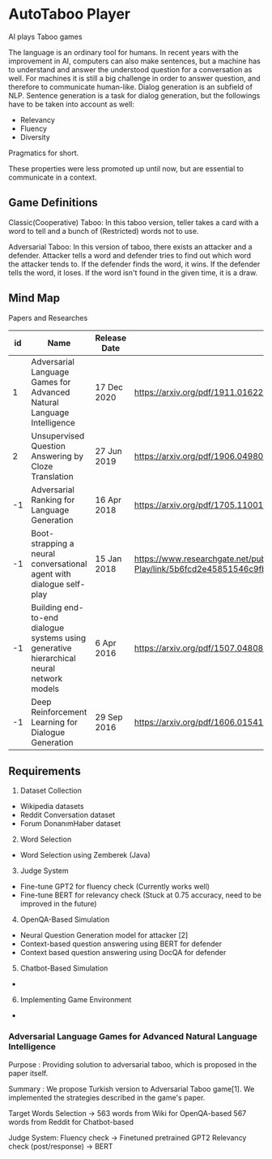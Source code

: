 # AutoTaboo Player

AI plays Taboo games

The language is an ordinary tool for humans. In recent years with the improvement in AI, computers can also make sentences, but a machine has to understand and answer the understood question for a conversation as well. For machines it is still a big challenge in order to answer question, and therefore to communicate human-like. Dialog generation is an subfield of NLP. Sentence generation is a task for dialog generation, but the followings have to be taken into account as well:
- Relevancy
- Fluency
- Diversity

Pragmatics for short.

These properties were less promoted up until now, but are essential to communicate in a context. 

## Game Definitions
Classic(Cooperative) Taboo: In this taboo version, teller takes a card with a word to tell and a bunch of (Restricted) words not to use.

Adversarial Taboo: In this version of taboo, there exists an attacker and a defender. Attacker tells a word and defender tries to find out which word the attacker tends to. If the defender finds the word, it wins. If the defender tells the word, it loses. If the word isn't found in the given time, it is a draw.

## Mind Map

Papers and Researches

id | Name | Release Date | Link
---|------|--------------|----------------
1 | Adversarial Language Games for Advanced Natural Language Intelligence | 17 Dec 2020 | https://arxiv.org/pdf/1911.01622.pdf 
2 | Unsupervised Question Answering by Cloze Translation | 27 Jun 2019 | https://arxiv.org/pdf/1906.04980.pdf
-1 | Adversarial Ranking for Language Generation | 16 Apr 2018 | https://arxiv.org/pdf/1705.11001.pdf
-1 | Boot-strapping a neural conversational agent with dialogue self-play | 15 Jan 2018 | https://www.researchgate.net/publication/322518246_Building_a_Conversational_Agent_Overnight_with_Dialogue_Self-Play/link/5b6fcd2e45851546c9fb91d9/download
-1 | Building end-to-end dialogue systems using generative hierarchical neural network models | 6 Apr 2016 | https://arxiv.org/pdf/1507.04808.pdf
-1 | Deep Reinforcement Learning for Dialogue Generation | 29 Sep 2016 | https://arxiv.org/pdf/1606.01541.pdf

## Requirements

1. Dataset Collection
- Wikipedia datasets
- Reddit Conversation dataset
- Forum DonanımHaber dataset

2. Word Selection 
- Word Selection using Zemberek (Java)

3. Judge System
- Fine-tune GPT2 for fluency check (Currently works well)
- Fine-tune BERT for relevancy check (Stuck at 0.75 accuracy, need to be improved in the future)

4. OpenQA-Based Simulation
- Neural Question Generation model for attacker [2]
- Context-based question answering using BERT for defender
- Context based question answering using DocQA for defender

5. Chatbot-Based Simulation
- 

6. Implementing Game Environment
- 

### Adversarial Language Games for Advanced Natural Language Intelligence

Purpose : Providing solution to adversarial taboo, which is proposed in the paper itself.

Summary : We propose Turkish version to Adversarial Taboo game[1]. We implemented the strategies described in the game's paper. 

Target Words Selection -> 563 words from Wiki for OpenQA-based
                          567 words from Reddit for Chatbot-based
                          
Judge System: 
    Fluency check -> Finetuned pretrained GPT2
    Relevancy check (post/response) -> BERT
    